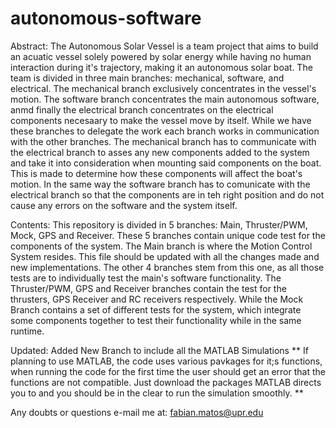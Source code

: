 # autonomous-software


Abstract:
  The Autonomous Solar Vessel is a team  project that aims to build an acuatic vessel solely powered by solar energy while having no human interaction during it's trajectory, making it an autonomous solar boat. The team is divided in three main branches: mechanical, software, and electrical. The mechanical branch exclusively concentrates in the vessel's motion. The software branch concentrates the main autonomous software, anmd finally the electrical branch concentrates on the electrical components necesaary to make the vessel move by itself. While we have these branches to delegate the work each branch works in communication with the other branches. The mechanical branch has to communicate with the electrical branch to asses any new components added to the system and take it into consideration when mounting said components on the boat. This is made to determine how these components will affect the boat's motion. In the same way the software branch has to comunicate with the electrical branch so that the components are in teh right position and do not cause any errors on the software and the system itself. 
  

Contents:
  This repository is divided in 5 branches: Main, Thruster/PWM, Mock, GPS and Receiver. These 5 branches contain unique code test for the components of the system. The Main branch is where the Motion Control System resides. This file should be updated with all the changes made and new implementations. The other 4 branches stem from this one, as all those tests are to individually test the main's software functionality. The Thruster/PWM, GPS and Receiver branches contain the test for the thrusters, GPS Receiver and RC receivers respectively. While the Mock Branch contains a set of different tests for the system, which integrate some components together to test their functionality while in the same runtime.  
  
  Updated: Added New Branch to include all the MATLAB Simulations 
  ** If planning to use MATLAB, the code uses various pavkages for it;s functions, when running the code for the first time the user should get an error that the functions are not compatible. Just download the packages MATLAB directs you to and you should be in the clear to run the simulation smoothly. **
  
  
  Any doubts or questions e-mail me at: fabian.matos@upr.edu
  
